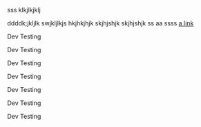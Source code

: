 sss
klkjlkjklj

ddddk;jkljlk
swjkljlkjs
hkjhkjhjk
skjhjshjk skjhjshjk
ss
aa
ssss
[ a link ](https://www.example.com/)

Dev Testing

Dev Testing

Dev Testing

Dev Testing

Dev Testing

Dev Testing

Dev Testing

